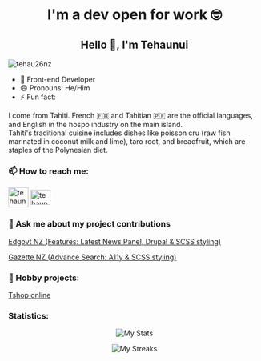 <h1 align="center"> I'm a dev open for work 🤓 </h1>
<h2 align="center">Hello 👋, I'm Tehaunui</h2>

<p align="left"> <img src="https://komarev.com/ghpvc/?username=tehau26nz&label=Profile%20views&color=0e75b6&style=flat" alt="tehau26nz" /> </p>

<ul align="left"><li>🌱 Front-end Developer</li>
<li>😄 Pronouns: He/Him</li>
<li>⚡ Fun fact:</li></ul>
<p align="left"> I come from Tahiti. French 🇫🇷 and Tahitian 🇵🇫 are the official languages, and English in the hospo industry on the main island.<br>
Tahiti's traditional cuisine includes dishes like poisson cru (raw fish marinated in coconut milk and lime), taro root, and breadfruit, which are staples of the Polynesian diet.</p>

<h3 align="left"> 📫 How to reach me:</h3>
<p align="left">
<a href="https://tehaunui.com" target="blank"><img align="center" src="https://www.freepnglogos.com/uploads/logo-website-png/logo-website-website-logo-png-transparent-background-background-15.png" alt="tehaunuiss" height="40" width="40" /></a>
<a href="https://linkedin.com/in/tehaunuiss" target="blank"><img align="center" src="https://raw.githubusercontent.com/rahuldkjain/github-profile-readme-generator/master/src/images/icons/Social/linked-in-alt.svg" alt="tehaunuiss" height="30" width="40" /></a>
</p>

<h3 align="left"> 💬 Ask me about my project contributions</h3>
<p align="left"> <a href="https://preview.education.govt.nz/">Edgovt NZ (Features: Latest News Panel, Drupal & SCSS styling)</a>
</p>
<p align="left"> <a href="https://gazette.govt.nz/">Gazette NZ (Advance Search: A11y & SCSS styling)</a>
</p>

<h3 align="left"> 🔭 Hobby projects:</h3>
<p align="left"> <a href="https://eshop-cveu.vercel.app/">Tshop online</a>
</p>

<h3 align="left">Statistics:</h3>

<p align= "center"><img align="center" src="https://github-readme-stats-blush-nine-41.vercel.app/api?username=tehau26nz&show_icons=true&theme=cobalt" alt="My Stats" /></p>

<p align= "center"><img align="center" src="https://github-readme-streak-stats.herokuapp.com/?user=tehau26nz&theme=cobalt" alt="My Streaks" /></p>


<!--
**tehau26nz/tehau26nz** is a ✨ _special_ ✨ repository because its `README.md` (this file) appears on your GitHub profile.

Here are some ideas to get you started:

- 🔭 I’m currently working on ...
- 🌱 I’m currently learning ...
- 👯 I’m looking to collaborate on ...
- 🤔 I’m looking for help with ...
- 💬 Ask me about ...
- 📫 How to reach me: ...
- 😄 Pronouns: ...
- ⚡ Fun fact: ...
-->
